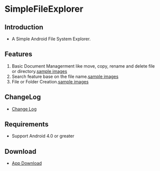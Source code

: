 SimpleFileExplorer
========================
## Introduction ##
*  A Simple Android File System Explorer.  

## Features ##
1.  Basic Document Managerment like move, copy, rename and delete file or directory.[sample images](https://github.com/yeyu456/Android/blob/master/SimpleFileExplorer/docs/document_managerment.md)  
2.  Search feature base on the file name.[sample images](https://github.com/yeyu456/Android/blob/master/SimpleFileExplorer/docs/search.md)  
3.  File or Folder Creation.[sample images](https://github.com/yeyu456/Android/blob/master/SimpleFileExplorer/docs/file_creation.md)  

## ChangeLog ##
*  [Change Log](https://github.com/yeyu456/Android/blob/master/SimpleFileExplorer/docs/changelog.md)  

## Requirements ##
* Support Android 4.0 or greater

## Download ##
*  [App Download](https://github.com/yeyu456/Android/raw/master/SimpleFileExplorer/bin/SimpleFileExplorer.apk)
